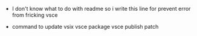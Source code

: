 * I don't know what to do with readme so i write this line for prevent error from fricking vsce
 
* command to update vsix
vsce package
vsce publish patch